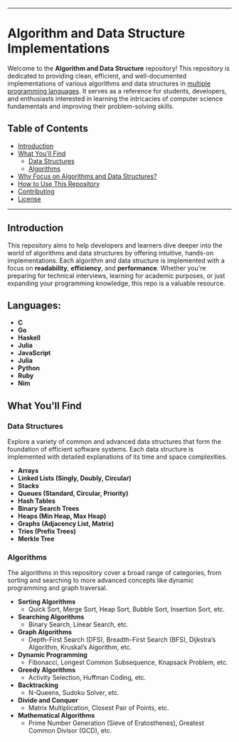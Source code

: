 
---

# Algorithm and Data Structure Implementations

Welcome to the **Algorithm and Data Structure** repository! This repository is dedicated to providing clean, efficient, and well-documented implementations of various algorithms and data structures in [multiple programming languages](#languages). It serves as a reference for students, developers, and enthusiasts interested in learning the intricacies of computer science fundamentals and improving their problem-solving skills.

## Table of Contents

- [Introduction](#introduction)
- [What You'll Find](#what-youll-find)
  - [Data Structures](#data-structures)
  - [Algorithms](#algorithms)
- [Why Focus on Algorithms and Data Structures?](#why-focus-on-algorithms-and-data-structures)
- [How to Use This Repository](#how-to-use-this-repository)
- [Contributing](#contributing)
- [License](#license)

---

## Introduction

This repository aims to help developers and learners dive deeper into the world of algorithms and data structures by offering intuitive, hands-on implementations. Each algorithm and data structure is implemented with a focus on **readability**, **efficiency**, and **performance**. Whether you're preparing for technical interviews, learning for academic purposes, or just expanding your programming knowledge, this repo is a valuable resource.

## Languages: 

- **C**
- **Go**
- **Haskell**
- **Julia**
- **JavaScript**
- **Julia**
- **Python**
- **Ruby**
- **Nim**

## What You'll Find

### Data Structures

Explore a variety of common and advanced data structures that form the foundation of efficient software systems. Each data structure is implemented with detailed explanations of its time and space complexities.

- **Arrays**
- **Linked Lists (Singly, Doubly, Circular)**
- **Stacks**
- **Queues (Standard, Circular, Priority)**
- **Hash Tables**
- **Binary Search Trees**
- **Heaps (Min Heap, Max Heap)**
- **Graphs (Adjacency List, Matrix)**
- **Tries (Prefix Trees)**
- **Merkle Tree**

### Algorithms

The algorithms in this repository cover a broad range of categories, from sorting and searching to more advanced concepts like dynamic programming and graph traversal.

- **Sorting Algorithms**
  - Quick Sort, Merge Sort, Heap Sort, Bubble Sort, Insertion Sort, etc.
- **Searching Algorithms**
  - Binary Search, Linear Search, etc.
- **Graph Algorithms**
  - Depth-First Search (DFS), Breadth-First Search (BFS), Dijkstra’s Algorithm, Kruskal’s Algorithm, etc.
- **Dynamic Programming**
  - Fibonacci, Longest Common Subsequence, Knapsack Problem, etc.
- **Greedy Algorithms**
  - Activity Selection, Huffman Coding, etc.
- **Backtracking**
  - N-Queens, Sudoku Solver, etc.
- **Divide and Conquer**
  - Matrix Multiplication, Closest Pair of Points, etc.
- **Mathematical Algorithms**
  - Prime Number Generation (Sieve of Eratosthenes), Greatest Common Divisor (GCD), etc.